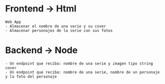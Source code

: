 # Frontend -> Html
    Web App
    - Almacenar el nombre de una serie y su cover
    - Almacenar personajes de la serie con sus fotos

# Backend -> Node
    - Un endpoint que reciba: nombre de una serie y imagen tipo string cover
    - Un endpoint que reciba: nombre de una serie, nombre de un personaje y la foto del personaje